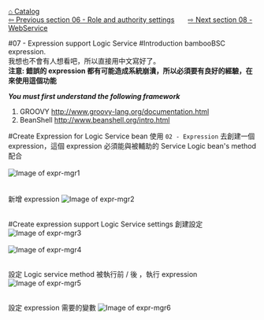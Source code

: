 <a href="https://github.com/billchen198318/bamboobsc/blob/master/core-doc/dev-docs/00-Catalog.md">⌂ Catalog</a><br/>
<a href="https://github.com/billchen198318/bamboobsc/blob/master/core-doc/dev-docs/06-RoleAndAuthoritySettings.md">⇦ 
Previous section 06 - Role and authority settings</a>
&nbsp;&nbsp;&nbsp;&nbsp;&nbsp;
<a href="https://github.com/billchen198318/bamboobsc/blob/master/core-doc/dev-docs/08-WebService.md">⇨ 
Next section 08 - WebService</a>

#07 - Expression support Logic Service
#Introduction
bambooBSC expression.<br>
我想也不會有人想看吧，所以直接用中文寫好了。<br/>
**注意: 錯誤的 expression 都有可能造成系統崩潰，所以必須要有良好的經驗，在來使用這個功能**

***You must first understand the following framework***<br/>
1. GROOVY http://www.groovy-lang.org/documentation.html<br/>
2. BeanShell http://www.beanshell.org/intro.html


#Create Expression for Logic Service bean
使用 `02 - Expression` 去創建一個expression，這個 expression 必須能與被輔助的 Service Logic bean's method 配合<br/>
<br/>
![Image of expr-mgr1](https://raw.githubusercontent.com/billchen198318/bamboobsc/master/core-doc/dev-docs/pics/07-001.jpg)
<br/>
<br/>
<br/>
新增 expression
![Image of expr-mgr2](https://raw.githubusercontent.com/billchen198318/bamboobsc/master/core-doc/dev-docs/pics/07-002.jpg)
<br/>
<br/>

#Create expression support Logic Service settings
創建設定<br/>
![Image of expr-mgr3](https://raw.githubusercontent.com/billchen198318/bamboobsc/master/core-doc/dev-docs/pics/07-003.jpg)
<br/>
<br/>
![Image of expr-mgr4](https://raw.githubusercontent.com/billchen198318/bamboobsc/master/core-doc/dev-docs/pics/07-004.jpg)
<br/>
<br/>

設定 Logic service method 被執行前 / 後 ，執行 expression
![Image of expr-mgr5](https://raw.githubusercontent.com/billchen198318/bamboobsc/master/core-doc/dev-docs/pics/07-005.jpg)
<br/>
<br/>

設定 expression 需要的變數
![Image of expr-mgr6](https://raw.githubusercontent.com/billchen198318/bamboobsc/master/core-doc/dev-docs/pics/07-006.jpg)
<br/>
<br/>

